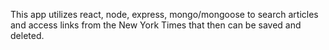 This app utilizes react, node, express, mongo/mongoose to search articles and access links from the New York Times that then can be saved and deleted. 